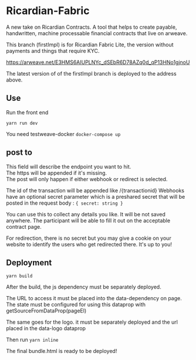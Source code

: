 # Ricardian-Fabric

A new take on Ricardian Contracts.
A tool that helps to create payable, handwritten, machine processable financial contracts that live on arweave.

This branch (firstImpl) is for Ricardian Fabric Lite, the version without payments and things that require KYC.

https://arweave.net/E3HMS6AIUPLNYc_dSEbR6D78AZq0d_qP13HNo1gjnoU

The latest version of of the firstImpl branch is deployed to the address above.

## Use

Run the front end

`yarn run dev`

You need testweave-docker
`docker-compose up`

## post to

This field will describe the endpoint you want to hit.  
The https will be appended if it's missing.  
The post will only happen if either webhook or redirect is selected.

The id of the transaction will be appended like /{transactionid}
Webhooks have an optional secret parameter which is a preshared secret that will be posted in the request body :
`{ secret: string }`

You can use this to collect any details you like.  It will be not saved anywhere.
The participant will be able to fill it out on the acceptable contract page.

For redirection, there is no secret but you may give a cookie on your website to identify the users who get redirected there. It's up to you!

## Deployment

`yarn build`

After the build, the js dependency must be separately deployed.

The URL to access it must be placed into the data-dependency on page.
The state must be configured for using this dataprop with getSourceFromDataProp(pageEl)

The same goes for the logo. it must be separately deployed and the url placed in the data-logo dataprop

Then run `yarn inline`

The final bundle.html is ready to be deployed!
